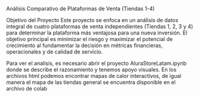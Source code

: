 Análisis Comparativo de Plataformas de Venta (Tiendas 1-4)


Objetivo del Proyecto
Este proyecto se enfoca en un análisis de datos integral de cuatro plataformas de venta independientes (Tiendas 1, 2, 3 y 4) para determinar la plataforma más ventajosa para una nueva inversión.
El objetivo principal es minimizar el riesgo y maximizar el potencial de crecimiento al fundamentar la decisión en métricas financieras, operacionales y de calidad de servicio.


Para ver el analisis, es necesario abrir el proyecto AluraStoreLatam.ipynb donde se describe el razonamiento y tenemos apoyo visuales.
En los archivos html podemos encontrar mapas de calor interactivos, de igual manera el mapa de las tiendas general se encuentra disponible en el archivo de colab
